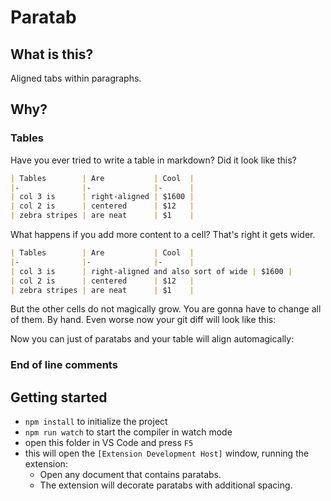 # Paratab

## What is this?

Aligned tabs within paragraphs.

## Why?

### Tables

Have you ever tried to write a table in markdown? Did it look like this?

```md
| Tables        | Are           | Cool  |
|-              |-              |-      |
| col 3 is      | right-aligned | $1600 |
| col 2 is      | centered      | $12   |
| zebra stripes | are neat      | $1    |
```

What happens if you add more content to a cell? That's right it gets wider.

```md
| Tables        | Are           | Cool  |
|-              |-              |-      |
| col 3 is      | right-aligned and also sort of wide | $1600 |
| col 2 is      | centered      | $12   |
| zebra stripes | are neat      | $1    |
```

But the other cells do not magically grow. You are gonna have to change all of them. By hand.
Even worse now your git diff will look like this:


Now you can just of paratabs and your table will align automagically:


### End of line comments




## Getting started

* `npm install` to initialize the project
* `npm run watch` to start the compiler in watch mode
* open this folder in VS Code and press `F5`
* this will open the `[Extension Development Host]` window, running the extension:
  * Open any document that contains paratabs.
  * The extension will decorate paratabs with additional spacing.
